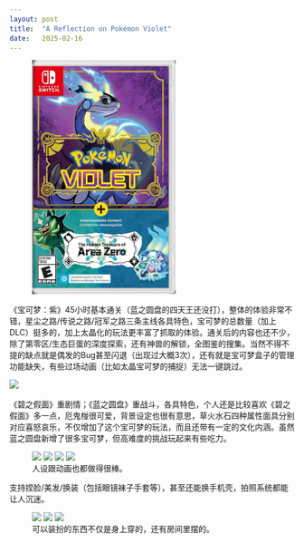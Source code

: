 ```yaml
---
layout: post
title:  "A Reflection on Pokémon Violet"
date:   2025-02-16
---
```

<figure><img src="/assets/img/20250216-1.jpeg" width="60%" /></figure>

《宝可梦：紫》45小时基本通关（蓝之圆盘的四天王还没打），整体的体验非常不错，星尘之路/传说之路/冠军之路三条主线各具特色，宝可梦的总数量（加上DLC）挺多的，加上太晶化的玩法更丰富了抓取的体验。通关后的内容也还不少，除了第零区/生态巨蛋的深度探索，还有神兽的解锁，全图鉴的搜集。当然不得不提的缺点就是偶发的Bug甚至闪退（出现过大概3次），还有就是宝可梦盒子的管理功能缺失，有些过场动画（比如太晶宝可梦的捕捉）无法一键跳过。

![](https://i.imgur.com/nxMVfQo.jpeg)

《碧之假面》重剧情；《蓝之圆盘》重战斗，各具特色，个人还是比较喜欢《碧之假面》多一点，厄鬼椪很可爱，背景设定也很有意思，草火水石四种属性面具分别对应喜怒哀乐，不仅增加了这个宝可梦的玩法，而且还带有一定的文化内涵。虽然蓝之圆盘新增了很多宝可梦，但高难度的挑战玩起来有些吃力。

<figure>
<img src="https://i.imgur.com/LfdaYQe.jpeg" width="49%" />
<img src="https://i.imgur.com/FKsmw0E.jpeg" width="49%" />
<img src="https://i.imgur.com/Qr02O2m.jpeg" width="49%" />
<img src="https://i.imgur.com/6SpA9gv.jpeg" width="49%" />
<figcaption>人设跟动画也都做得很棒。</figcaption>
</figure>

支持捏脸/美发/换装（包括眼镜袜子手套等），甚至还能换手机壳，拍照系统都能让人沉迷。

<figure>
<img src="https://i.imgur.com/QsFpxAj.jpeg" width="49%" />
<img src="https://i.imgur.com/5ez2YKB.jpeg" width="49%" />
<img src="https://i.imgur.com/nuDg1va.jpeg" width="99%" />
<figcaption>可以装扮的东西不仅是身上穿的，还有房间里摆的。</figcaption>
</figure>
